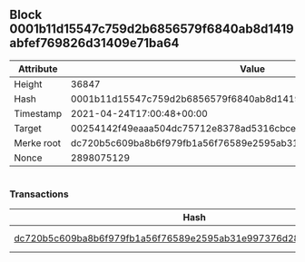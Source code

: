 ## Block 0001b11d15547c759d2b6856579f6840ab8d1419abfef769826d31409e71ba64

Attribute | Value
--- | ---
Height | 36847
Hash | 0001b11d15547c759d2b6856579f6840ab8d1419abfef769826d31409e71ba64
Timestamp | 2021-04-24T17:00:48+00:00
Target | 00254142f49eaaa504dc75712e8378ad5316cbcead634704b3734b6271167cc4
Merke root | dc720b5c609ba8b6f979fb1a56f76589e2595ab31e997376d282db7e69299972
Nonce | 2898075129

```

```

### Transactions

Hash | Amount
--- | ---
[dc720b5c609ba8b6f979fb1a56f76589e2595ab31e997376d282db7e69299972](dc720b5c609ba8b6f979fb1a56f76589e2595ab31e997376d282db7e69299972.md) | 10.00000000 SKEPTI 
